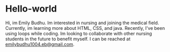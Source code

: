 # Hello-world
Hi, im Emily Budhu. Im interested in nursing and joining the medical field. Currently, im learning more about HTML, CSS, and java. Recently, I've been using loops while coding. Im looking to collaborate with other nursing students in the future to benefit myself. I can be reached at emilybudhu1004.eb@gmail.com. 
